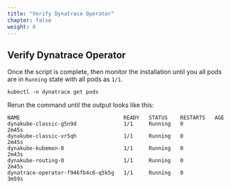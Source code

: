 ```yaml
---
title: "Verify Dynatrace Operator"
chapter: false
weight: 8
---
```

## Verify Dynatrace Operator

Once the script is complete, then monitor the installation until you all pods are in `Running` state with all pods as `1/1`.

```
kubectl -n dynatrace get pods
```

Rerun the command until the output looks like this:

```
NAME                                 READY   STATUS    RESTARTS   AGE
dynakube-classic-g5n9d               1/1     Running   0          2m45s
dynakube-classic-vr5qh               1/1     Running   0          2m45s
dynakube-kubemon-0                   1/1     Running   0          2m43s
dynakube-routing-0                   1/1     Running   0          2m45s
dynatrace-operator-f946fb4c6-q5k5g   1/1     Running   0          3m59s
```

